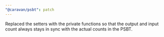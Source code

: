 ```yaml
---
"@caravan/psbt": patch
---
```


Replaced the setters with the private functions so that the output and input count always stays in sync with the actual counts in the PSBT.
